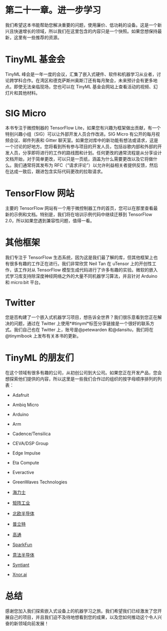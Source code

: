 # 第二十一章。进一步学习

我们希望这本书能帮助您解决重要的问题，使用廉价、低功耗的设备。这是一个新兴且快速增长的领域，所以我们在这里包含的内容只是一个快照。如果您想保持最新，这里有一些推荐的资源。

# TinyML 基金会

TinyML 峰会是一年一度的会议，汇集了嵌入式硬件、软件和机器学习从业者，讨论跨学科合作。在湾区和德克萨斯州奥斯汀还有每月聚会，未来预计会有更多地点。即使无法亲临现场，您也可以在 TinyML 基金会网站上查看活动的视频、幻灯片和其他材料。

# SIG Micro

本书专注于微控制器的 TensorFlow Lite，如果您有兴趣为框架做出贡献，有一个特别兴趣小组（SIG）可以让外部开发人员合作改进。SIG Micro 有公开的每月视频会议、邮件列表和 Gitter 聊天室。如果您对库中的新功能有想法或请求，这是一个讨论的好地方。您将看到所有参与项目的开发人员，包括谷歌内部和外部的开发人员，分享即将进行的工作的路线图和计划。任何更改的通常流程是从分享设计文档开始，对于简单更改，可以只是一页纸，涵盖为什么需要更改以及它将做什么。我们通常将其发布为 RFC（“请求评论”）以允许利益相关者提供反馈，然后在达成一致后，跟进包含实际代码更改的拉取请求。

# TensorFlow 网站

主要的 TensorFlow 网站有一个用于微控制器工作的首页，您可以在那里查看最新的示例和文档。特别是，我们将在培训示例代码中继续迁移到 TensorFlow 2.0，所以如果您遇到兼容性问题，值得一看。

# 其他框架

我们专注于 TensorFlow 生态系统，因为这是我们最了解的库，但其他框架上也有很多有趣的工作正在进行。我们非常欣赏 Neil Tan 在 uTensor 上的开创性工作，该工作对从 TensorFlow 模型生成代码进行了许多有趣的实验。微软的嵌入式学习库支持除深度神经网络之外的大量不同机器学习算法，并且针对 Arduino 和 micro:bit 平台。

# Twitter

您是否构建了一个嵌入式机器学习项目，想告诉全世界？我们很乐意看到您正在解决的问题，通过在 Twitter 上使用*#tinyml*标签分享链接是一个很好的联系方式。我们自己也在 Twitter 上，账号是@petewarden 和@dansitu，我们将在@tinymlbook 上发布有关本书的更新。

# TinyML 的朋友们

在这个领域有很多有趣的公司，从初创公司到大公司。如果您正在开发产品，您会想探索他们提供的内容，所以这里是一些我们合作过的组织的按字母顺序排列的列表：

+   Adafruit

+   Ambiq Micro

+   Arduino

+   Arm

+   Cadence/Tensilica

+   CEVA/DSP Group

+   Edge Impulse

+   Eta Compute

+   Everactive

+   GreenWaves Technologies

+   [海力士](https://www.himax.com.tw)

+   [矩阵工业](https://www.matrixindustries.com)

+   [北欧半导体](https://www.nordicsemi.com)

+   [普立特](https://www.pixart.com)

+   [高通](https://www.qualcomm.com)

+   [SparkFun](https://www.sparkfun.com)

+   [意法半导体](https://www.st.com/content/st_com/en.html)

+   [Syntiant](https://www.syntiant.com)

+   [Xnor.ai](https://www.xnor.ai)

# 总结

感谢您加入我们探索嵌入式设备上的机器学习之旅。我们希望我们已经激发了您开展自己的项目，并且我们迫不及待地想看到您的成果，以及您如何推动这个令人兴奋的新领域向前发展！

